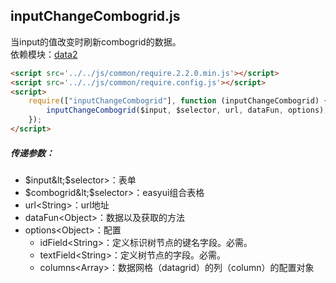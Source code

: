 ## inputChangeCombogrid.js

当input的值改变时刷新combogrid的数据。   
依赖模块：[data2](./data2.md)
```html
<script src='../../js/common/require.2.2.0.min.js'></script>
<script src='../../js/common/require.config.js'></script>
<script>
	require(["inputChangeCombogrid"], function (inputChangeCombogrid) {
		inputChangeCombogrid($input, $selector, url, dataFun, options);
	});
</script>
```
##### 传递参数：
* $input&lt;$selector&gt;：表单
* $combogrid&lt;$selector&gt;：easyui组合表格
* url&lt;String&gt;：url地址
* dataFun&lt;Object&gt;：数据以及获取的方法
* options&lt;Object&gt;：配置
	* idField&lt;String&gt;：定义标识树节点的键名字段。必需。
	* textField&lt;String&gt;：定义树节点的字段。必需。
	* columns&lt;Array&gt;：数据网格（datagrid）的列（column）的配置对象